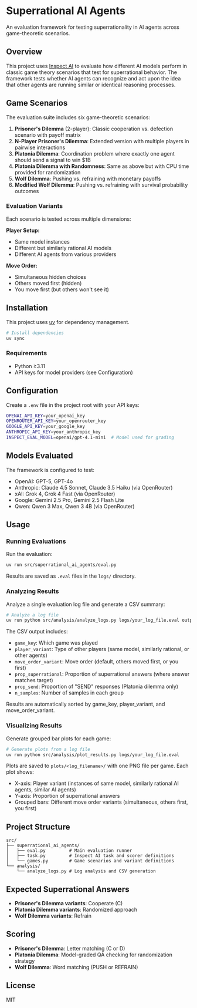 # Superrational AI Agents

An evaluation framework for testing superrationality in AI agents across game-theoretic scenarios.

## Overview

This project uses [Inspect AI](https://inspect.ai-safety-institute.org.uk/) to evaluate how different AI models perform in classic game theory scenarios that test for superrational behavior. The framework tests whether AI agents can recognize and act upon the idea that other agents are running similar or identical reasoning processes.

## Game Scenarios

The evaluation suite includes six game-theoretic scenarios:

1. **Prisoner's Dilemma** (2-player): Classic cooperation vs. defection scenario with payoff matrix
2. **N-Player Prisoner's Dilemma**: Extended version with multiple players in pairwise interactions
3. **Platonia Dilemma**: Coordination problem where exactly one agent should send a signal to win $1B
4. **Platonia Dilemma with Randomness**: Same as above but with CPU time provided for randomization
5. **Wolf Dilemma**: Pushing vs. refraining with monetary payoffs
6. **Modified Wolf Dilemma**: Pushing vs. refraining with survival probability outcomes

### Evaluation Variants

Each scenario is tested across multiple dimensions:

**Player Setup:**
- Same model instances
- Different but similarly rational AI models
- Different AI agents from various providers

**Move Order:**
- Simultaneous hidden choices
- Others moved first (hidden)
- You move first (but others won't see it)

## Installation

This project uses [uv](https://docs.astral.sh/uv/) for dependency management.

```bash
# Install dependencies
uv sync
```

### Requirements

- Python ≥3.11
- API keys for model providers (see Configuration)

## Configuration

Create a `.env` file in the project root with your API keys:

```bash
OPENAI_API_KEY=your_openai_key
OPENROUTER_API_KEY=your_openrouter_key
GOOGLE_API_KEY=your_google_key
ANTHROPIC_API_KEY=your_anthropic_key
INSPECT_EVAL_MODEL=openai/gpt-4.1-mini  # Model used for grading
```

## Models Evaluated

The framework is configured to test:

- OpenAI: GPT-5, GPT-4o
- Anthropic: Claude 4.5 Sonnet, Claude 3.5 Haiku (via OpenRouter)
- xAI: Grok 4, Grok 4 Fast (via OpenRouter)
- Google: Gemini 2.5 Pro, Gemini 2.5 Flash Lite
- Qwen: Qwen 3 Max, Qwen 3 4B (via OpenRouter)

## Usage

### Running Evaluations

Run the evaluation:

```bash
uv run src/superrational_ai_agents/eval.py
```

Results are saved as `.eval` files in the `logs/` directory.

### Analyzing Results

Analyze a single evaluation log file and generate a CSV summary:

```bash
# Analyze a log file
uv run python src/analysis/analyze_logs.py logs/your_log_file.eval output.csv
```

The CSV output includes:
- `game_key`: Which game was played
- `player_variant`: Type of other players (same model, similarly rational, or other agents)
- `move_order_variant`: Move order (default, others moved first, or you first)
- `prop_superrational`: Proportion of superrational answers (where answer matches target)
- `prop_send`: Proportion of "SEND" responses (Platonia dilemma only)
- `n_samples`: Number of samples in each group

Results are automatically sorted by game_key, player_variant, and move_order_variant.

### Visualizing Results

Generate grouped bar plots for each game:

```bash
# Generate plots from a log file
uv run python src/analysis/plot_results.py logs/your_log_file.eval
```

Plots are saved to `plots/<log_filename>/` with one PNG file per game. Each plot shows:
- X-axis: Player variant (instances of same model, similarly rational AI agents, similar AI agents)
- Y-axis: Proportion of superrational answers
- Grouped bars: Different move order variants (simultaneous, others first, you first)

## Project Structure

```
src/
├── superrational_ai_agents/
│   ├── eval.py         # Main evaluation runner
│   ├── task.py         # Inspect AI task and scorer definitions
│   └── games.py        # Game scenarios and variant definitions
└── analysis/
    └── analyze_logs.py # Log analysis and CSV generation
```

## Expected Superrational Answers

- **Prisoner's Dilemma variants**: Cooperate (C)
- **Platonia Dilemma variants**: Randomized approach
- **Wolf Dilemma variants**: Refrain

## Scoring

- **Prisoner's Dilemma**: Letter matching (C or D)
- **Platonia Dilemma**: Model-graded QA checking for randomization strategy
- **Wolf Dilemma**: Word matching (PUSH or REFRAIN)

## License

MIT
